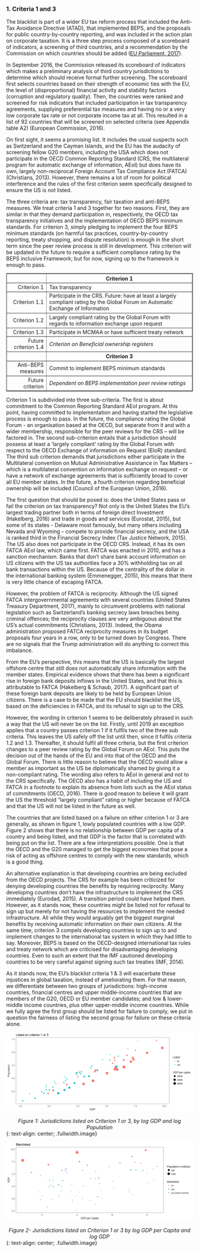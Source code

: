 ### 1. Criteria 1 and 3

The blacklist is part of a wider EU tax reform process that included the Anti-Tax Avoidance Directive (ATAD), that implemented BEPS, and the proposals for public country-by-country reporting, and was included in the action plan on corporate taxation. It is a three step process composed of a scoreboard of indicators, a screening of third countries, and a recommendation by the Commission on which countries should be added ([EU Parliament, 2017](http://www.europarl.europa.eu/legislative-train/theme-deeper-and-fairer-internal-market-with-a-strengthened-industrial-base-taxation/file-common-eu-list-of-non-cooperative-jurisdictions)).

In September 2016, the Commission released its scoreboard of indicators which makes a preliminary analysis of third country jurisdictions to determine which should receive formal further screening. The scoreboard first selects countries based on their strength of economic ties with the EU, the level of (disproportional) financial activity and stability factors (corruption and regulatory quality). Then, the countries were ranked and screened for risk indicators that included participation in tax transparency agreements, supplying preferential tax measures and having no or a very low corporate tax rate or not corporate income tax at all. This resulted in a list of 92 countries that will be screened on selected criteria (see Appendix table A2) (European Commission, 2016).

On first sight, it seems a promising list. It includes the usual suspects such as Switzerland and the Cayman Islands, and the EU has the audacity of screening fellow G20 members, including the USA which does not participate in the OECD Common Reporting Standard (CRS, the multilateral program for automatic exchange of information, AEoI) but does have its own, largely non-reciprocal Foreign Account Tax Compliance Act (FATCA) (Christians, 2013). However, there remains a lot of room for political interference and the rules of the first criterion seem specifically designed to ensure the US is not listed.

The three criteria are: tax transparency, fair taxation and anti-BEPS measures. We treat criteria 1 and 3 together for two reasons. First, they are similar in that they demand participation in, respectively, the OECD tax transparency initiatives and the implementation of OECD BEPS minimum standards. For criterion 3, simply pledging to implement the four BEPS minimum standards (on harmful tax practices, country-by-country reporting, treaty shopping, and dispute resolution) is enough in the short term since the peer review process is still in development. This criterion will be updated in the future to require a sufficient compliance rating by the BEPS inclusive Framework; but for now, signing up to the framework is enough to pass.

<table border="1">
  <thead>
    <tr>
      <th></th>
      <th>Criterion 1</th>
    </tr>
    </thead>
      <tr> <td align="right"> Criterion 1 </td> <td> Tax transparency </td></tr>
      <tr> <td align="right"> Criterion 1.1 </td> <td>Participate in the CRS. Future: have at least a largely compliant rating by the Global Forum on Automatic Exchange of Information</td></tr>
      <tr> <td align="right"> Criterion 1.2 </td> <td>Largely compliant rating by the Global Forum with regards to information exchange upon request</td></tr>
      <tr> <td align="right"> Criterion 1.3 </td> <td>Participate in MCMAA or have sufficient treaty network</td></tr>
      <tr> <td align="right"> Future criterion 1.4 </td> <td><em>Criterion on Beneficial ownership registers</em></td></tr>
      <thead>
        <tr>
          <th></th>
          <th>Criterion 3</th>
        </tr>
        </thead>
        <tr> <td align="right"> Anti-BEPS measures </td> <td>Commit to implement BEPS minimum standards</td></tr>
        <tr> <td align="right"> Future criterion</td> <td><em>Dependent on BEPS implementation peer review ratings</em></td></tr>

</table>

Criterion 1 is subdivided into three sub-criteria. The first is about commitment to the Common Reporting Standard AEoI program. At this point, having committed to implementation and having started the legislative process is enough to pass. In the future, the compliance rating the Global Forum - an organisation based at the OECD, but separate from it and with a wider membership, responsible for the peer reviews for the CRS – will be factored in. The second sub-criterion entails that a jurisdiction should possess at least a ‘largely compliant’ rating by the Global Forum with respect to the OECD Exchange of information on Request (EIoR) standard. The third sub criterion demands that jurisdictions either participate in the Multilateral convention on Mutual Administrative Assistance in Tax Matters – which is a multilateral convention on information exchange on request – or have a network of exchange agreements that is sufficiently broad to cover all EU member states. In the future, a fourth criterion regarding beneficial ownership will be included (Council of the European Union, 2016).

The first question that should be posed is: does the United States pass or fail the criterion on tax transparency? Not only is the United States the EU’s largest trading partner both in terms of foreign direct Investment (Hakelberg, 2016) and trade in goods and services (Eurostat, 2015), but some of its states - Delaware most famously, but many others including Nevada and Wyoming - compete to provide financial secrecy, and the USA is ranked third in the Financial Secrecy Index (Tax Justice Network, 2015). The US also does not participate in the OECD CRS. Instead, it has its own FATCA AEoI law, which came first. FATCA was enacted in 2010, and has a sanction mechanism. Banks that don’t share bank account information on US citizens with the US tax authorities face a 30% withholding tax on all bank transactions within the US. Because of the centrality of the dollar in the international banking system (Emmenegger, 2015), this means that there is very little chance of escaping FATCA.

However, the problem of FATCA is reciprocity. Although the US signed FATCA intergovernmental agreements with several countries (United States Treasury Department, 2017), mainly to circumvent problems with national legislation such as Switzerland’s banking secrecy laws breaches being criminal offences; the reciprocity clauses are very ambiguous about the US’s actual commitments (Christians, 2013). Indeed, the Obama administration proposed FATCA reciprocity measures in its budget proposals four years in a row, only to be turned down by Congress. There are no signals that the Trump administration will do anything to correct this imbalance.

From the EU’s perspective, this means that the US is basically the largest offshore centre that still does not automatically share information with the member states. Empirical evidence shows that there has been a significant rise in foreign bank deposits inflows in the United States, and that this is attributable to FATCA (Hakelberg & Schaub, 2017). A significant part of these foreign bank deposits are likely to be held by European Union citizens. There is a case to be made that the EU should blacklist the US, based on the deficiencies in FATCA, and its refusal to sign up to the CRS.

However, the wording in criterion 1 seems to be deliberately phrased in such a way that the US will never be on the list. Firstly, until 2019 an exception applies that a country passes criterion 1 if it fulfils two of the three sub criteria. This leaves the US safely off the list until then, since it fulfils criteria 1.2 and 1.3. Thereafter, it should fulfil all three criteria, but the first criterion changes to a peer review rating by the Global Forum on AEoI. This puts the decision out of the hands of the EU and into that of the OECD and the Global Forum. There is little reason to believe that the OECD would allow a member as important as the US be diplomatically shamed by giving it a non-compliant rating. The wording also refers to AEoI in general and not to the CRS specifically. The OECD also has a habit of including the US and FATCA in a footnote to explain its absence from lists such as the AEoI status of commitments (OECD, 2016). There is good reason to believe it will grant the US the threshold “largely compliant” rating or higher because of FATCA and that the US will not be listed in the future as well.

The countries that are listed based on a failure on either criterion 1 or 3 are generally, as shown in figure 1, lowly populated countries with a low GDP. Figure 2 shows that there is no relationship between GDP per capita of a country and being listed, and that GDP is the factor that is correlated with being put on the list. There are a few interpretations possible. One is that the OECD and the G20 managed to get the biggest economies that pose a risk of acting as offshore centres to comply with the new standards, which is a good thing.

An alternative explanation is that developing countries are being excluded from the OECD projects. The CRS for example has been criticized for denying developing countries the benefits by requiring reciprocity. Many developing countries don’t have the infrastructure to implement the CRS immediately (Eurodad, 2015). A transition period could have helped them. However, as it stands now, these countries might be listed not for refusal to sign up but merely for not having the resources to implement the needed infrastructure. All while they would arguably get the biggest marginal benefits by receiving automatic information on their own citizens. At the same time, criterion 3 compels developing countries to sign up to and implement changes to the international tax system in which they had little to say. Moreover, BEPS is based on the OECD-designed international tax rules and treaty network which are criticised for disadvantaging developing countries. Even to such an extent that the IMF cautioned developing countries to be very careful against signing such tax treaties (IMF, 2014).

As it stands now, the EU’s blacklist criteria 1 & 3 will exacerbate these injustices in global taxation, instead of ameliorating them. For that reason, we differentiate between two groups of jurisdictions: high-income countries, financial centres and upper middle-income countries that are members of the G20, OECD or EU member candidates; and low & lower-middle income countries, plus other upper-middle income countries. While we fully agree the first group should be listed for failure to comply, we put in question the fairness of listing the second group for failure on these criteria alone.

![Figure 1: Jurisdictions listed on Criteria 1&3, by log GDP and log Population](01.png)
<center><em>Figure 1: Jurisdictions listed on Criterion 1 or 3, by log GDP and log Population</em></center>
{: text-align: center; .fullwidth.image}

![Figure 2- Jurisdictions listed on Criteria 1&3 by log GDP per Capita and log GDP ](02.png)
<center><em>Figure 2- Jurisdictions listed on Criterion 1 or 3 by log GDP per Capita and log GDP</em></center>
{: text-align: center; .fullwidth.image}
